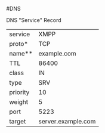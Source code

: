 #DNS 

DNS "Service" Record

|   |   |
|---|---|
|service|XMPP|
|proto*|TCP|
|name**|example.com|
|TTL|86400|
|class|IN|
|type|SRV|
|priority|10|
|weight|5|
|port|5223|
|target|server.example.com|
